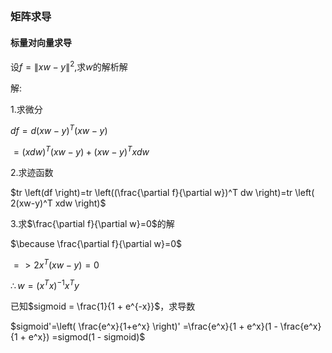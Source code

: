```

```

### 矩阵求导

#### 标量对向量求导

设$f=\left \|xw-y \right \|^2$,求$w$的解析解

解:

1.求微分

$df=d \left( xw-y \right)^T \left( xw-y \right)$

$=(xdw)^T (xw-y) + (xw-y)^T xdw$

2.求迹函数

$tr \left(df \right)=tr \left((\frac{\partial f}{\partial w})^T dw \right)=tr \left( 2(xw-y)^T xdw \right)$

3.求$\frac{\partial f}{\partial w}=0$的解

$\because \frac{\partial f}{\partial w}=0$

$=>2x^T (xw-y)=0$

$\therefore w=(x^T x)^{-1} x^T y$

已知$sigmoid = \frac{1}{1 + e^{-x}}$，求导数

$sigmoid'=\left( \frac{e^x}{1+e^x} \right)'
=\frac{e^x}{1 + e^x}(1 - \frac{e^x}{1 + e^x})
=sigmod(1 - sigmoid)$
